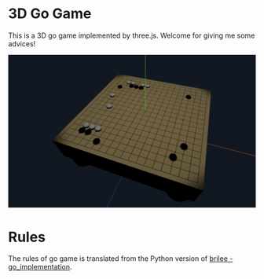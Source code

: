 # 3D Go Game

This is a 3D go game implemented by three.js. Welcome for giving me some advices!

![a 3D go game](./photos/3d-board.png)

# Rules

The rules of go game is translated from the Python version of [brilee - go_implementation](https://github.com/brilee/go_implementation).
